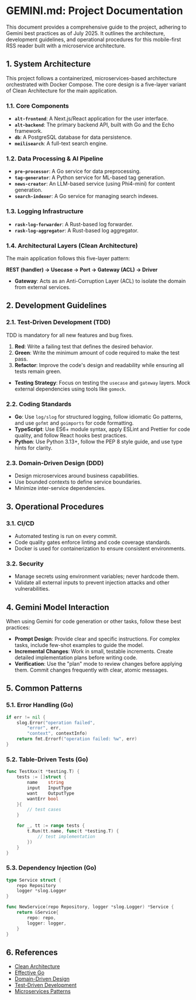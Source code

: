 # GEMINI.md: Project Documentation

This document provides a comprehensive guide to the project, adhering to Gemini best practices as of July 2025. It outlines the architecture, development guidelines, and operational procedures for this mobile-first RSS reader built with a microservice architecture.

## 1. System Architecture

This project follows a containerized, microservices-based architecture orchestrated with Docker Compose. The core design is a five-layer variant of Clean Architecture for the main application.

### 1.1. Core Components

*   **`alt-frontend`**: A Next.js/React application for the user interface.
*   **`alt-backend`**: The primary backend API, built with Go and the Echo framework.
*   **`db`**: A PostgreSQL database for data persistence.
*   **`meilisearch`**: A full-text search engine.

### 1.2. Data Processing & AI Pipeline

*   **`pre-processor`**: A Go service for data preprocessing.
*   **`tag-generator`**: A Python service for ML-based tag generation.
*   **`news-creator`**: An LLM-based service (using Phi4-mini) for content generation.
*   **`search-indexer`**: A Go service for managing search indexes.

### 1.3. Logging Infrastructure

*   **`rask-log-forwarder`**: A Rust-based log forwarder.
*   **`rask-log-aggregator`**: A Rust-based log aggregator.

### 1.4. Architectural Layers (Clean Architecture)

The main application follows this five-layer pattern:

**REST (handler) → Usecase → Port → Gateway (ACL) → Driver**

*   **Gateway**: Acts as an Anti-Corruption Layer (ACL) to isolate the domain from external services.

## 2. Development Guidelines

### 2.1. Test-Driven Development (TDD)

TDD is mandatory for all new features and bug fixes.

1.  **Red**: Write a failing test that defines the desired behavior.
2.  **Green**: Write the minimum amount of code required to make the test pass.
3.  **Refactor**: Improve the code's design and readability while ensuring all tests remain green.

*   **Testing Strategy**: Focus on testing the `usecase` and `gateway` layers. Mock external dependencies using tools like `gomock`.

### 2.2. Coding Standards

*   **Go**: Use `log/slog` for structured logging, follow idiomatic Go patterns, and use `gofmt` and `goimports` for code formatting.
*   **TypeScript**: Use ES6+ module syntax, apply ESLint and Prettier for code quality, and follow React hooks best practices.
*   **Python**: Use Python 3.13+, follow the PEP 8 style guide, and use type hints for clarity.

### 2.3. Domain-Driven Design (DDD)

*   Design microservices around business capabilities.
*   Use bounded contexts to define service boundaries.
*   Minimize inter-service dependencies.

## 3. Operational Procedures

### 3.1. CI/CD

*   Automated testing is run on every commit.
*   Code quality gates enforce linting and code coverage standards.
*   Docker is used for containerization to ensure consistent environments.

### 3.2. Security

*   Manage secrets using environment variables; never hardcode them.
*   Validate all external inputs to prevent injection attacks and other vulnerabilities.

## 4. Gemini Model Interaction

When using Gemini for code generation or other tasks, follow these best practices:

*   **Prompt Design**: Provide clear and specific instructions. For complex tasks, include few-shot examples to guide the model.
*   **Incremental Changes**: Work in small, testable increments. Create detailed implementation plans before writing code.
*   **Verification**: Use the "plan" mode to review changes before applying them. Commit changes frequently with clear, atomic messages.

## 5. Common Patterns

### 5.1. Error Handling (Go)

```go
if err != nil {
    slog.Error("operation failed",
        "error", err,
        "context", contextInfo)
    return fmt.Errorf("operation failed: %w", err)
}
```

### 5.2. Table-Driven Tests (Go)

```go
func TestXxx(t *testing.T) {
    tests := []struct {
        name    string
        input   InputType
        want    OutputType
        wantErr bool
    }{
        // test cases
    }

    for _, tt := range tests {
        t.Run(tt.name, func(t *testing.T) {
            // test implementation
        })
    }
}
```

### 5.3. Dependency Injection (Go)

```go
type Service struct {
    repo Repository
    logger *slog.Logger
}

func NewService(repo Repository, logger *slog.Logger) *Service {
    return &Service{
        repo: repo,
        logger: logger,
    }
}
```

## 6. References

*   [Clean Architecture](https://blog.cleancoder.com/uncle-bob/2012/08/13/the-clean-architecture.html)
*   [Effective Go](https://golang.org/doc/effective_go.html)
*   [Domain-Driven Design](https://martinfowler.com/bliki/DomainDrivenDesign.html)
*   [Test-Driven Development](https://martinfowler.com/bliki/TestDrivenDevelopment.html)
*   [Microservices Patterns](https://microservices.io/patterns/index.html)